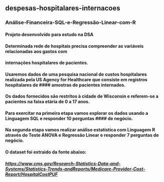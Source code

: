## despesas-hospitalares-internacoes
### Análise-Financeira-SQL-e-Regressão-Linear-com-R
#### Projeto desenvolvido para estudo na DSA

#### Determinada rede de hospitais precisa compreender as variáveis relacionadas aos gastos com
#### internações hospitalares de pacientes.
#### Usaremos dados de uma pesquisa nacional de custos hospitalares realizada pela US Agency for Healthcare que consiste em registros hospitalares de #### amostras de pacientes internados. 
#### Os dados fornecidos são restritos à cidade de Wisconsin e referem-se a pacientes na faixa etária de 0 a 17 anos.
#### Para exercitar na primeira etapa vamos explorar os dados usando a Linguagem SQL e responder 10 perguntas #### de negócio. 
#### Na segunda etapa vamos realizar análise estatística com Linguagem R através do Teste ANOVA e Regressão Linear e responder 7 perguntas de negócio.
#### O dataset foi extraido da fonte abaixo:

##### https://www.cms.gov/Research-Statistics-Data-and-Systems/Statistics-Trends-andReports/Medicare-Provider-Cost-Report/HospitalCostPUF
